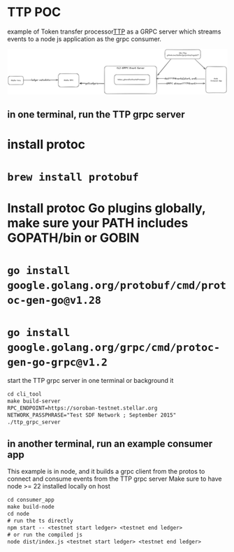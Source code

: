 # TTP POC 
example of Token transfer processor[TTP](https://github.com/stellar/go/pull/5609) as a GRPC server which streams events to a node js application as the grpc consumer.

![TTP gRPC Diagram](./ttp_grpc.png)

## in one terminal, run the TTP grpc server
# install protoc
# `brew install protobuf`
# Install protoc Go plugins globally, make sure your PATH includes GOPATH/bin or GOBIN 
# `go install google.golang.org/protobuf/cmd/protoc-gen-go@v1.28`
# `go install google.golang.org/grpc/cmd/protoc-gen-go-grpc@v1.2`

start the TTP grpc server in one terminal or background it
```
cd cli_tool
make build-server
RPC_ENDPOINT=https://soroban-testnet.stellar.org NETWORK_PASSPHRASE="Test SDF Network ; September 2015" ./ttp_grpc_server
```

## in another terminal, run an example consumer app
This example is in node, and it builds a grpc client from the protos to connect and consume events from the TTP grpc server
Make sure to have node >= 22 installed locally on host
```
cd consumer_app
make build-node
cd node
# run the ts directly
npm start -- <testnet start ledger> <testnet end ledger>
# or run the compiled js
node dist/index.js <testnet start ledger> <testnet end ledger>
```


